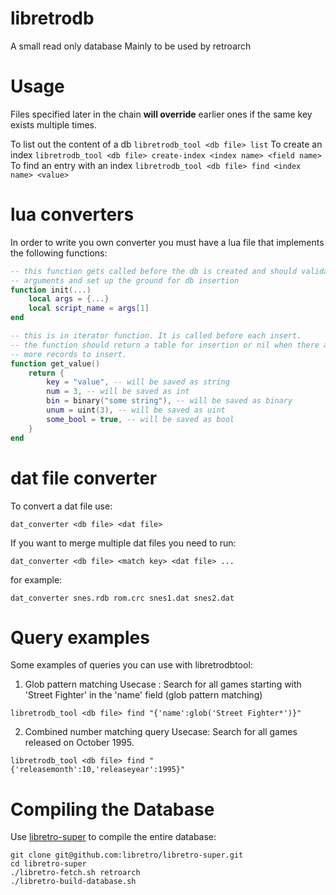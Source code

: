 # libretrodb
A small read only database
Mainly to be used by retroarch

# Usage
Files specified later in the chain **will override** earlier ones if the same key exists multiple times.

To list out the content of a db `libretrodb_tool <db file> list`
To create an index `libretrodb_tool <db file> create-index <index name> <field name>`
To find an entry with an index `libretrodb_tool <db file> find <index name> <value>`

# lua converters
In order to write you own converter you must have a lua file that implements the following functions:

~~~.lua
-- this function gets called before the db is created and should validate the
-- arguments and set up the ground for db insertion
function init(...)
	local args = {...}
	local script_name = args[1]
end

-- this is in iterator function. It is called before each insert.
-- the function should return a table for insertion or nil when there are no
-- more records to insert.
function get_value()
	return {
		key = "value", -- will be saved as string
		num = 3, -- will be saved as int
		bin = binary("some string"), -- will be saved as binary
		unum = uint(3), -- will be saved as uint
		some_bool = true, -- will be saved as bool
	}
end
~~~

# dat file converter
To convert a dat file use:

~~~
dat_converter <db file> <dat file>
~~~

If you want to merge multiple dat files you need to run:

~~~
dat_converter <db file> <match key> <dat file> ...
~~~

for example:

~~~
dat_converter snes.rdb rom.crc snes1.dat snes2.dat
~~~

# Query examples
Some examples of queries you can use with libretrodbtool:

1) Glob pattern matching
Usecase : Search for all games starting with 'Street Fighter' in the 'name' field (glob pattern matching)

`libretrodb_tool <db file> find "{'name':glob('Street Fighter*')}"`

2) Combined number matching query
Usecase: Search for all games released on October 1995.

`libretrodb_tool <db file> find "{'releasemonth':10,'releaseyear':1995}"`

# Compiling the Database

Use [libretro-super](https://github.com/libretro/libretro-super) to compile the entire database:

```
git clone git@github.com:libretro/libretro-super.git
cd libretro-super
./libretro-fetch.sh retroarch
./libretro-build-database.sh
```
